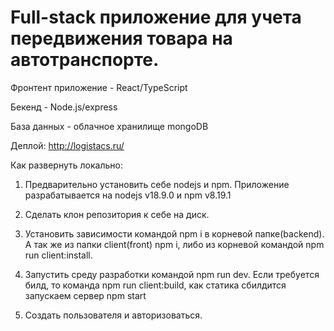 # Full-stack приложение для учета передвижения товара на автотранспорте.

Фронтент приложение - React/TypeScript

Бекенд - Node.js/express

База данных - облачное хранилище mongoDB

Деплой: http://logistacs.ru/

Как развернуть локально:

1. Предварительно установить себе nodejs и npm. Приложение разрабатывается на nodejs v18.9.0 и npm v8.19.1

2. Сделать клон репозитория к себе на диск.

3. Установить зависимости командой npm i в корневой папке(backend). А так же из папки client(front) npm i, либо из корневой командой npm run client:install.

4. Запустить среду разработки командой npm run dev. Если требуется билд, то команда npm run client:build, как статика сбилдится запускаем сервер npm start

5. Создать пользователя и авторизоваться.
